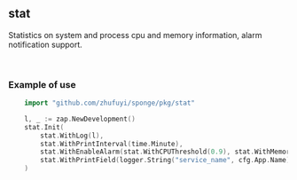 ## stat

Statistics on system and process cpu and memory information, alarm notification support.

<br>

### Example of use

```go
    import "github.com/zhufuyi/sponge/pkg/stat"

    l, _ := zap.NewDevelopment()
    stat.Init(
        stat.WithLog(l),
        stat.WithPrintInterval(time.Minute),
        stat.WithEnableAlarm(stat.WithCPUThreshold(0.9), stat.WithMemoryThreshold(0.85)), // invalid if it is windows
        stat.WithPrintField(logger.String("service_name", cfg.App.Name), logger.String("host", cfg.App.Host)), // add custom fields to log
    )
```
